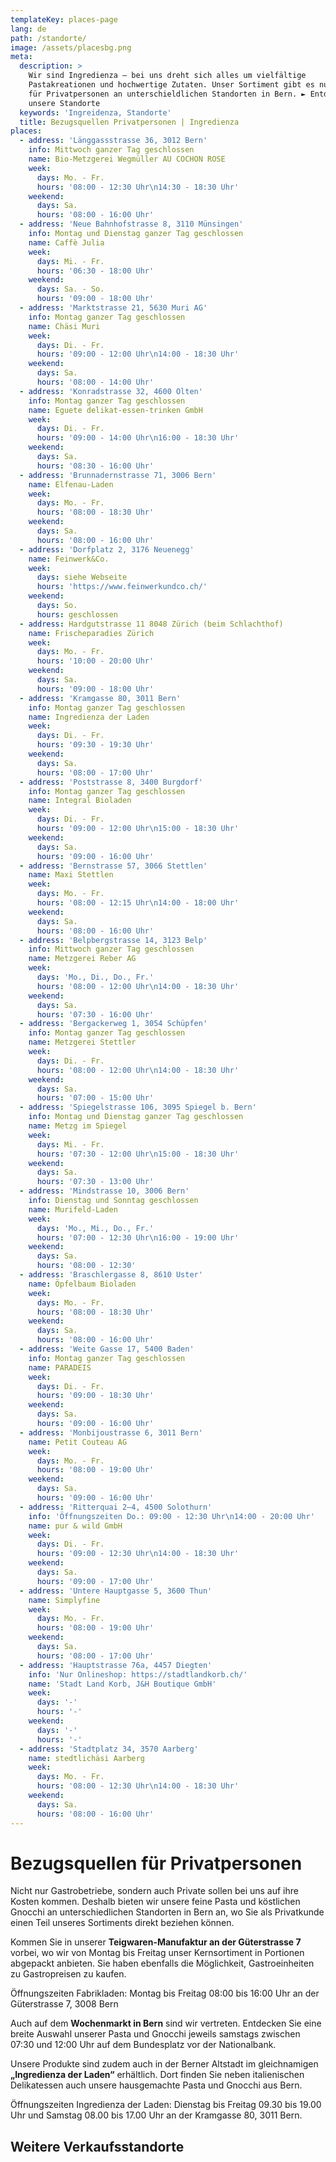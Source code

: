 ```yaml
---
templateKey: places-page
lang: de
path: /standorte/
image: /assets/placesbg.png
meta:
  description: >
    Wir sind Ingredienza – bei uns dreht sich alles um vielfältige
    Pastakreationen und hochwertige Zutaten. Unser Sortiment gibt es nun auch
    für Privatpersonen an unterschieldlichen Standorten in Bern. ► Entdecken Sie
    unsere Standorte
  keywords: 'Ingreidenza, Standorte'
  title: Bezugsquellen Privatpersonen | Ingredienza
places:
  - address: 'Länggassstrasse 36, 3012 Bern'
    info: Mittwoch ganzer Tag geschlossen
    name: Bio-Metzgerei Wegmüller AU COCHON ROSE
    week:
      days: Mo. - Fr.
      hours: '08:00 - 12:30 Uhr\n14:30 - 18:30 Uhr'
    weekend:
      days: Sa.
      hours: '08:00 - 16:00 Uhr'
  - address: 'Neue Bahnhofstrasse 8, 3110 Münsingen'
    info: Montag und Dienstag ganzer Tag geschlossen
    name: Caffè Julia
    week:
      days: Mi. - Fr.
      hours: '06:30 - 18:00 Uhr'
    weekend:
      days: Sa. - So.
      hours: '09:00 - 18:00 Uhr'
  - address: 'Marktstrasse 21, 5630 Muri AG'
    info: Montag ganzer Tag geschlossen
    name: Chäsi Muri
    week:
      days: Di. - Fr.
      hours: '09:00 - 12:00 Uhr\n14:00 - 18:30 Uhr'
    weekend:
      days: Sa.
      hours: '08:00 - 14:00 Uhr'
  - address: 'Konradstrasse 32, 4600 Olten'
    info: Montag ganzer Tag geschlossen
    name: Eguete delikat-essen-trinken GmbH
    week:
      days: Di. - Fr.
      hours: '09:00 - 14:00 Uhr\n16:00 - 18:30 Uhr'
    weekend:
      days: Sa.
      hours: '08:30 - 16:00 Uhr'
  - address: 'Brunnadernstrasse 71, 3006 Bern'
    name: Elfenau-Laden
    week:
      days: Mo. - Fr.
      hours: '08:00 - 18:30 Uhr'
    weekend:
      days: Sa.
      hours: '08:00 - 16:00 Uhr'
  - address: 'Dorfplatz 2, 3176 Neuenegg'
    name: Feinwerk&Co.
    week:
      days: siehe Webseite
      hours: 'https://www.feinwerkundco.ch/'
    weekend:
      days: So.
      hours: geschlossen
  - address: Hardgutstrasse 11 8048 Zürich (beim Schlachthof)
    name: Frischeparadies Zürich
    week:
      days: Mo. - Fr.
      hours: '10:00 - 20:00 Uhr'
    weekend:
      days: Sa.
      hours: '09:00 - 18:00 Uhr'
  - address: 'Kramgasse 80, 3011 Bern'
    info: Montag ganzer Tag geschlossen
    name: Ingredienza der Laden
    week:
      days: Di. - Fr.
      hours: '09:30 - 19:30 Uhr'
    weekend:
      days: Sa.
      hours: '08:00 - 17:00 Uhr'
  - address: 'Poststrasse 8, 3400 Burgdorf'
    info: Montag ganzer Tag geschlossen
    name: Integral Bioladen
    week:
      days: Di. - Fr.
      hours: '09:00 - 12:00 Uhr\n15:00 - 18:30 Uhr'
    weekend:
      days: Sa.
      hours: '09:00 - 16:00 Uhr'
  - address: 'Bernstrasse 57, 3066 Stettlen'
    name: Maxi Stettlen
    week:
      days: Mo. - Fr.
      hours: '08:00 - 12:15 Uhr\n14:00 - 18:00 Uhr'
    weekend:
      days: Sa.
      hours: '08:00 - 16:00 Uhr'
  - address: 'Belpbergstrasse 14, 3123 Belp'
    info: Mittwoch ganzer Tag geschlossen
    name: Metzgerei Reber AG
    week:
      days: 'Mo., Di., Do., Fr.'
      hours: '08:00 - 12:00 Uhr\n14:00 - 18:30 Uhr'
    weekend:
      days: Sa.
      hours: '07:30 - 16:00 Uhr'
  - address: 'Bergackerweg 1, 3054 Schüpfen'
    info: Montag ganzer Tag geschlossen
    name: Metzgerei Stettler
    week:
      days: Di. - Fr.
      hours: '08:00 - 12:00 Uhr\n14:00 - 18:30 Uhr'
    weekend:
      days: Sa.
      hours: '07:00 - 15:00 Uhr'
  - address: 'Spiegelstrasse 106, 3095 Spiegel b. Bern'
    info: Montag und Dienstag ganzer Tag geschlossen
    name: Metzg im Spiegel
    week:
      days: Mi. - Fr.
      hours: '07:30 - 12:00 Uhr\n15:00 - 18:30 Uhr'
    weekend:
      days: Sa.
      hours: '07:30 - 13:00 Uhr'
  - address: 'Mindstrasse 10, 3006 Bern'
    info: Dienstag und Sonntag geschlossen
    name: Murifeld-Laden
    week:
      days: 'Mo., Mi., Do., Fr.'
      hours: '07:00 - 12:30 Uhr\n16:00 - 19:00 Uhr'
    weekend:
      days: Sa.
      hours: '08:00 - 12:30'
  - address: 'Braschlergasse 8, 8610 Uster'
    name: Öpfelbaum Bioladen
    week:
      days: Mo. - Fr.
      hours: '08:00 - 18:30 Uhr'
    weekend:
      days: Sa.
      hours: '08:00 - 16:00 Uhr'
  - address: 'Weite Gasse 17, 5400 Baden'
    info: Montag ganzer Tag geschlossen
    name: PARADEIS
    week:
      days: Di. - Fr.
      hours: '09:00 - 18:30 Uhr'
    weekend:
      days: Sa.
      hours: '09:00 - 16:00 Uhr'
  - address: 'Monbijoustrasse 6, 3011 Bern'
    name: Petit Couteau AG
    week:
      days: Mo. - Fr.
      hours: '08:00 - 19:00 Uhr'
    weekend:
      days: Sa.
      hours: '09:00 - 16:00 Uhr'
  - address: 'Ritterquai 2–4, 4500 Solothurn'
    info: 'Öffnungszeiten Do.: 09:00 - 12:30 Uhr\n14:00 - 20:00 Uhr'
    name: pur & wild GmbH
    week:
      days: Di. - Fr.
      hours: '09:00 - 12:30 Uhr\n14:00 - 18:30 Uhr'
    weekend:
      days: Sa.
      hours: '09:00 - 17:00 Uhr'
  - address: 'Untere Hauptgasse 5, 3600 Thun'
    name: Simplyfine
    week:
      days: Mo. - Fr.
      hours: '08:00 - 19:00 Uhr'
    weekend:
      days: Sa.
      hours: '08:00 - 17:00 Uhr'
  - address: 'Hauptstrasse 76a, 4457 Diegten'
    info: 'Nur Onlineshop: https://stadtlandkorb.ch/'
    name: 'Stadt Land Korb, J&H Boutique GmbH'
    week:
      days: '-'
      hours: '-'
    weekend:
      days: '-'
      hours: '-'
  - address: 'Stadtplatz 34, 3570 Aarberg'
    name: stedtlichäsi Aarberg
    week:
      days: Mo. - Fr.
      hours: '08:00 - 12:30 Uhr\n14:00 - 18:30 Uhr'
    weekend:
      days: Sa.
      hours: '08:00 - 16:00 Uhr'
---
```

# Bezugs&shy;quellen für Privat&shy;personen

Nicht nur Gastrobetriebe, sondern auch Private sollen bei uns auf ihre Kosten
kommen. Deshalb bieten wir unsere feine Pasta und köstlichen Gnocchi an
unterschiedlichen Standorten in Bern an, wo Sie als Privatkunde einen Teil
unseres Sortiments direkt beziehen können.

Kommen Sie in unserer **Teigwaren-Manufaktur an der Güterstrasse 7** vorbei, wo wir
von Montag bis Freitag unser Kernsortiment in Portionen abgepackt anbieten. Sie
haben ebenfalls die Möglichkeit, Gastroeinheiten zu Gastropreisen zu kaufen.

Öffnungszeiten Fabrikladen: Montag bis Freitag 08:00 bis 16:00 Uhr
an der Güterstrasse 7, 3008 Bern

Auch auf dem **Wochenmarkt in Bern** sind wir vertreten. Entdecken Sie eine breite
Auswahl unserer Pasta und Gnocchi jeweils samstags zwischen 07:30 und 12:00 Uhr
auf dem Bundesplatz vor der Nationalbank.

Unsere Produkte sind zudem auch in der Berner Altstadt im gleichnamigen
**„Ingredienza der Laden“** erhältlich. Dort finden Sie neben italienischen
Delikatessen auch unsere hausgemachte Pasta und Gnocchi aus Bern.

Öffnungszeiten Ingredienza der Laden: Dienstag bis Freitag 09.30 bis 19.00 Uhr
und Samstag 08.00 bis 17.00 Uhr an der Kramgasse 80, 3011 Bern.

## Weitere Verkaufs&shy;standorte
